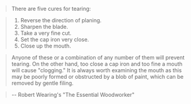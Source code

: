 > There are five cures for tearing:

> 1. Reverse the direction of planing.
> 2. Sharpen the blade.
> 3. Take a very fine cut.
> 4. Set the cap iron very close.
> 5. Close up the mouth.

> Anyone of these or a combination of any number of them will prevent tearing. On the other hand, too close a cap iron and too fine a mouth will cause "clogging." It is always worth examining the mouth as this may be poorly formed or obstructed by a blob of paint, which can be removed by gentle filing.

> -- Robert Wearing's "The Essential Woodworker"
